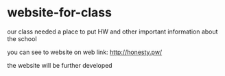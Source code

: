 # website-for-class
our class needed a place to put HW and other important information about the school

you can see to website on web link: http://honesty.pw/

the website will be further developed
